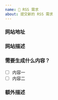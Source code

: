 ```yaml
---
name: 🍰 RSS 需求
about: 提交新的 RSS 需求
---
```


<!--
请确保 [文档](https://docs.rsshub.app) 和 [issue](https://github.com/DIYgod/RSSHub/issues) 中没有相关内容，且源站没有提供 RSS，并按照模版提供信息
否则 issue 将被立即关闭

目前 RSS 需求滞销，如有能力请按照 [指南](https://docs.rsshub.app/joinus) 自行编写并提交 pr
-->

### 网站地址

### 网站描述

### 需要生成什么内容？

- [ ] 内容一
- [ ] 内容二

### 额外描述
